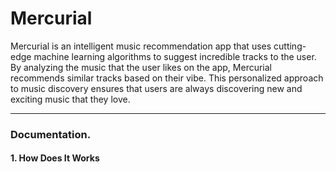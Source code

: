 # Mercurial <img src = "">

Mercurial is an intelligent music recommendation app that uses cutting-edge machine learning algorithms to suggest incredible tracks to the user. By analyzing the music that the user likes on the app, Mercurial recommends similar tracks based on their vibe. This personalized approach to music discovery ensures that users are always discovering new and exciting music that they love.

<hr>

### Documentation.

#### 1. How Does It Works
